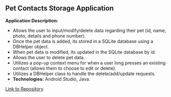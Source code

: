 ## Pet Contacts Storage Application

**Application Description:** 
  - Allows the user to input/modify/delete data regarding their pet (id, name, photo, details and phone number).
  -	Once the pet data is added, its stored in a SQLite database using a DBHelper object.
  - When pet data is modified, its updated in the SQLite database by id.
  -	Allows the user to delete pet data.
  - Utilizes a pop-up context menu for when a user long presses an existing contact (allows them to choose to edit or delete). 
  - Utilizes a DBHelper class to handle the delete/add/update requests.
  -	**Technologies:** Android Studio, Java.


[Link to Repository](https://github.com/ryanhuber65/android-petcontacts)
